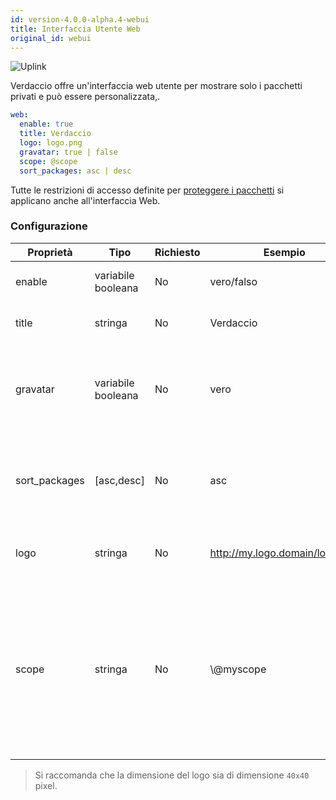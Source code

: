 ```yaml
---
id: version-4.0.0-alpha.4-webui
title: Interfaccia Utente Web
original_id: webui
---
```


![Uplink](https://user-images.githubusercontent.com/558752/52916111-fa4ba980-32db-11e9-8a64-f4e06eb920b3.png)

Verdaccio offre un'interfaccia web utente per mostrare solo i pacchetti privati e può essere personalizzata,.

```yaml
web:
  enable: true
  title: Verdaccio
  logo: logo.png
  gravatar: true | false
  scope: @scope
  sort_packages: asc | desc
```

Tutte le restrizioni di accesso definite per [proteggere i pacchetti](protect-your-dependencies.md) si applicano anche all'interfaccia Web.

### Configurazione

| Proprietà     | Tipo               | Richiesto | Esempio                        | Supporto | Descrizione                                                                                                                                                                |
| ------------- | ------------------ | --------- | ------------------------------ | -------- | -------------------------------------------------------------------------------------------------------------------------------------------------------------------------- |
| enable        | variabile booleana | No        | vero/falso                     | tutti    | abilita l'interfaccia web                                                                                                                                                  |
| title         | stringa            | No        | Verdaccio                      | tutti    | Descrizione del titolo HTML                                                                                                                                                |
| gravatar      | variabile booleana | No        | vero                           | `>v4` | Se questa proprietà viene abilitata verranno generati dei gravatar internamente                                                                                            |
| sort_packages | [asc,desc]         | No        | asc                            | `>v4` | Se questa proprietà viene abilitata verranno generati dei gravatar internamente                                                                                            |
| logo          | stringa            | No        | http://my.logo.domain/logo.png | tutti    | un URI in cui si trova il logo (logo intestazione)                                                                                                                         |
| scope         | stringa            | No        | \\@myscope                   | tutti    | Se si utilizza questo registro per uno specifico scope, definisci quello scope nelle istruzioni dell' intestazione dell'interfaccia web utente (nota: escape @ with \\@) |

> Si raccomanda che la dimensione del logo sia di dimensione `40x40` pixel.